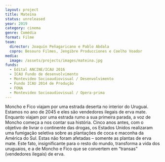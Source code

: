 ```yaml
---
layout: project
title: Mateína
status: unreleased
year: 2019
category: cinema
genre: Comédia
format: Filme
team:
  director: Joaquín Peñagaricano e Pablo Abdala
  copro: Besouro Filmes, Jengibre Producciones e Coelho Voador
media:
  image: /assets/projects/images/mateina.jpg
funds:
  - Edital ANCINE/ICAU 2016
  - ICAU Fundo de desenvolvimento
  - Montevideo Socioaudiovisual / Desenvolvimento
  - Fundo ICAU 2014 de Produção
  - FONA
  - Montevideo Socioaudiovisual / Opera-prima
---
```


Moncho e Fico viajam por uma estrada deserta no interior do Uruguai. Estamos no ano de 2045 e eles são vendedores ilegais de erva mate. Enquanto viajam por uma estrada rumo a sua primeira parada, a voz de Moncho começa a nos contar sua história. Cinco anos antes, com o objetivo de livrar o continente das drogas, os Estados Unidos realizaram uma fumigação seletiva sobre as plantações de coca e maconha da América do Sul. Estas não foram afetadas – somente as plantas de erva mate. Este fato, insignificante para o resto do mundo, transforma a vida dos uruguaios, e a de Moncho e Fico que se convertem em “transas” (vendedores ilegais) de erva.
